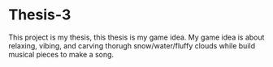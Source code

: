 # Thesis-3
This project is my thesis, this thesis is my game idea. My game idea is about relaxing, vibing, and carving thorugh snow/water/fluffy clouds while build musical pieces to make a song. 
